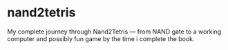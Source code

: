 # nand2tetris
My complete journey through Nand2Tetris — from NAND gate to a working computer and possibly fun game by the time i complete the book.
